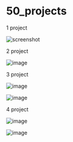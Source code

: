 # 50_projects

1 project

![screenshot](https://github.com/MrGoodo/50_projects/assets/110602771/c4cce872-aef0-45b6-b4c0-48d7b5ac482b)

2 project

![image](https://github.com/MrGoodo/50_projects/assets/110602771/bb816f3c-a5be-41db-ab80-21270f9b0b70)

3 project 

![image](https://github.com/MrGoodo/50_projects/assets/110602771/e98bbbb4-c957-4907-8814-09f2bdef83ec)

![image](https://github.com/MrGoodo/50_projects/assets/110602771/cf5befd8-d888-443f-9cef-15a98f3ab5ab)

4 project

![image](https://github.com/MrGoodo/50_projects/assets/110602771/27fcde32-7194-4d1f-9084-a5cb8fd60090)

![image](https://github.com/MrGoodo/50_projects/assets/110602771/3a8bf559-5628-46b2-8666-627b6cb33dc0)
